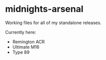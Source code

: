 # midnights-arsenal
Working files for all of my standalone releases.

Currently here:

- Remington ACR
- Ultimate M16
- Type 89
